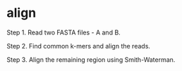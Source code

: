 # align

Step 1. Read two FASTA files - A and B.

Step 2. Find common k-mers and align the reads.

Step 3. Align the remaining region using Smith-Waterman.
